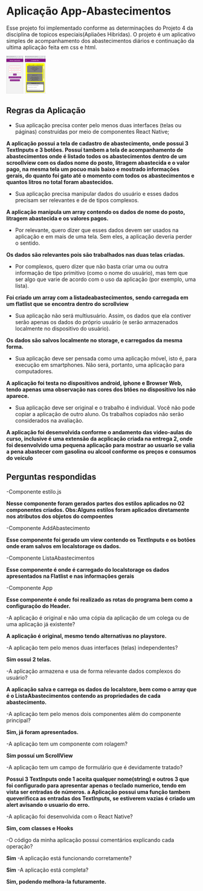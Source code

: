 ﻿# Aplicação App-Abastecimentos

Esse projeto foi implementado conforme as determinações do Projeto 4 da disciplina de topicos especiais(Apliaões Hibrídas).
O projeto é um aplicativo simples de acompanhamento dos abastecimentos diários e continuação da ultima aplicação feita em css e html.

<img src="/AppCombustivel.PNG"  height="100">

<img src="/AppCombustivelAc.PNG" height="100">


## Regras da Aplicação
- Sua aplicação precisa conter pelo menos duas interfaces (telas ou páginas) construídas por meio de componentes React Native;

**A aplicação possui a tela de cadastro de abastecimento, onde possui 3 TextInputs e 3 botões. Possuí tambem a tela de acompanhamento de abastecimentos onde é listado todos os abastecimentos dentro de um scroollview com os dados nome do posto, litragem abastecida e o valor pago, na mesma tela um pocuo mais baixo e mostrado informações gerais, do quanto foi gato até o momento com todos os abastecimentos e quantos litros no total foram abastecidos.**

- Sua aplicação precisa manipular dados do usuário e esses dados precisam ser relevantes e de de tipos complexos.

**A aplicação manipula um array contendo os dados de nome do posto, litragem abastecida e os valores pagos.**

 - Por relevante, quero dizer que esses dados devem ser usados na aplicação e em mais de uma tela. Sem eles, a aplicação deveria perder o sentido. 

 **Os dados são relevantes pois são trabalhados nas duas telas criadas.**

- Por complexos, quero dizer que não basta criar uma ou outra informação de tipo primitivo (como o nome do usuário), mas tem que ser algo que varie de acordo com o uso da aplicação (por exemplo, uma lista).

**Foi criado um array com a listadeabastecimentos, sendo carregada em um flatlist que se encontra dentro do scrollview**

- Sua aplicação não será multiusuário. Assim, os dados que ela contiver serão apenas os dados do próprio usuário (e serão armazenados localmente no dispositivo do usuário).

**Os dados são salvos localmente no storage, e carregados da mesma forma.**

- Sua aplicação deve ser pensada como uma aplicação móvel, isto é, para execução em smartphones. Não será, portanto, uma aplicação para computadores. 

**A aplicação foi testa no dispositivos android, iphone e Browser Web, tendo apenas uma observação nas cores dos btões no dispositivo Ios não aparece.**

- Sua aplicação deve ser original e o trabalho é individual. Você não pode copiar a aplicação de outro aluno. Os trabalhos copiados não serão considerados na avaliação.

**A aplicação foi desenvolvida conforme o andamento das video-aulas do curso, inclusive é uma extensão da acplicação criada na entrega 2, onde foi desenvolvido uma pequena aplicação para mostrar ao usuario se valia a pena abastecer com gasolina ou alcool conforme os preços e consumos do veículo**

## Perguntas respondidas


-Componente estilo.js

**Nesse componente foram gerados partes dos estilos aplicados no 02 componentes criados. Obs:Alguns estilos foram aplicados diretamente nos atributos dos objetos do compoentes**

-Componente AddAbastecimento

**Esse componente foi gerado um view contendo os TextInputs e os botões onde eram salvos em localstorage os dados.**

-Componente ListaAbastecimentos

**Esse componente é onde é carregado do localstorage os dados apresentados na Flatlist e nas informações gerais**

-Componente App

**Esse componente é onde foi realizado as rotas do programa bem como a configuraçõo do Header.**


-A aplicação é original e não uma cópia da aplicação de um colega ou de uma aplicação já existente?

**A aplicação é original, mesmo tendo alternativas no playstore.**

-A aplicação tem pelo menos duas interfaces (telas) independentes?

**Sim ossui 2 telas.**

-A aplicação armazena e usa de forma relevante dados complexos do usuário?

**A aplicação salva e carrega os dados do localstore, bem como o array que é o ListaAbastecimentos contendo as propriedades de cada abastecimento.**

-A aplicação tem pelo menos dois componentes além do componente principal?

**Sim, já foram apresentados.**

-A aplicação tem um componente com rolagem?

**Sim possuí um ScrollView**

-A aplicação tem um campo de formulário que é devidamente tratado?

**Possui 3 TextInputs onde 1 aceita qualquer nome(string) e outros 3 que foi configurado para apresentar apenas o teclado numerico, tendo em vista ser entradas de números. a Aplicação possui uma função tambem queverificca as entradas dos TextInputs, se estiverem vazias é criado um alert avisando o usuario do erro.**

-A aplicação foi desenvolvida com o React Native?

**Sim, com classes e Hooks**

-O código da minha aplicação possui comentários explicando cada operação?

**Sim**
-A aplicação está funcionando corretamente?

**Sim**
-A aplicação está completa?

**Sim, podendo melhora-la futuramente.**
